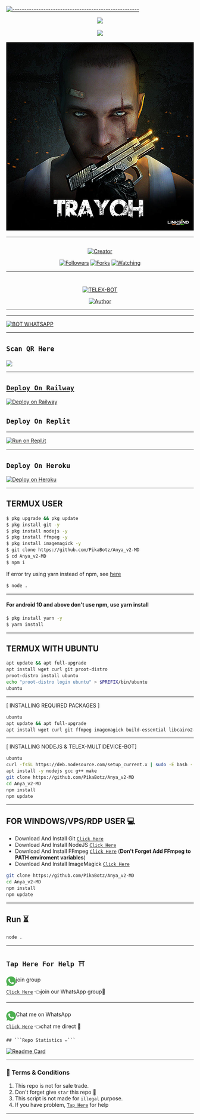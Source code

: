 [![-----------------------------------------------------](https://raw.githubusercontent.com/andreasbm/readme/master/assets/lines/colored.png)](#table-of-contents)
 </p>
<p align="center">
  <a alt="*"><img src="http://readme-typing-svg.herokuapp.com?colour=9b3a00c4&center=true&vcenter=true&multilines=false&lines=«『𝙏𝙀𝙇𝙀𝙓』+𝙒𝙃𝘼𝙏𝙎𝘼𝙋𝙋+𝘽𝙊𝙏»" var="">
   </p>
<p align="center">
  <a alt="*"><img src="http://readme-typing-svg.herokuapp.com?colour=9b3a00c4&center=true&vcenter=true&multilines=false&lines=BY+𝙏𝙍𝘼𝙔𝙊𝙃" var="">
  
<p align="center">
    <img src="https://github.com/25401/TELEX-BOT/blob/main/IMG-20230617-WA0000.jpg"%70 BY= *margin*. var=2">

____
## 
</p>
<p align="center">
<a href="#"><img title="Creator" src="https://img.shields.io/badge/Creator-𝙏𝙧𝙖𝙮𝙤𝙝-red.svg?style=for-the-badge&logo=github"></a>
</p>
<p align="center">
<a href="https://github.com/25401?tab=followers"><img title="Followers" src="https://img.shields.io/github/followers/25401?color=black&style=flat-square"></a>
<a href="https://github.com/25401/TELEX-BOT/network/members"><img title="Forks" src="https://img.shields.io/github/forks/25401/TELEX-BOT?color=pink&style=flat-square"></a>
<a href="https://github.com/25401/TELEX-BOT/watchers"><img title="Watching" src="https://img.shields.io/github/watchers/25401/TELEX-BOT?label=Watchers&color=red&style=flat-square"></a>

 ____
#
<p align="center">
 <a href="#"><img title="TELEX-BOT" src="https://img.shields.io/badge/Whatshapp BOT-green?colorA=%23ff0000&colorB=%23017e40&style=for-the-badge"></a>
</p>
<p align="center">
<a href="https://github.com/25401"><img title="Author" src="https://img.shields.io/badge/AUTHOR-Trayoh-green.svg?style=for-the-badge&logo=github"></a>

---------
 
---------

[![BOT WHATSAPP](https://img.shields.io/badge/WhatsApp%20BOT%20BY%20TRAYOH~-25D366?style=for-the-badge&logo=whatsapp&logoColor=white)](https://wa.me/254706519089?text=*Hello%20Dear%20TRAYOH*) 

---------

## ```Scan QR Here```

<a href="https://anyaqr.jetus-hack.repl.co/"><img src="/AnyaPikaMedia/HomeScreen/AnyaQRscan.png" align="center" width="90" />
_ _ _ _ _ _ _  
## ```Deploy On Railway```

[![Deploy on Railway](https://railway.app/button.svg)](https://railway.app)

## ```Deploy On Replit```
_ _ _ _ _ _ _ _ _
[![Run on Repl.it](https://repl.it/badge/github/PikaBotz/Anya_v2-MD)](https://repl.it/github/PikaBotz/Anya_v2-MD)
_ _ _ _ _ _ _ _ _
## ```Deploy On Heroku```

[![Deploy on Heroku](https://www.herokucdn.com/deploy/button.svg)](https://heroku.com/deploy?template=https://github.com/PikaBotz/Anya_v2-MD)
_ _ _ _ _ __ _ _
## TERMUX USER
```bash
$ pkg upgrade && pkg update
$ pkg install git -y
$ pkg install nodejs -y
$ pkg install ffmpeg -y
$ pkg install imagemagick -y
$ git clone https://github.com/PikaBotz/Anya_v2-MD
$ cd Anya_v2-MD
$ npm i 
```
If error try using yarn instead of npm, see [here](https://github.com/PikaBotz/Anya_v2-MD#if-npm-install-failed--try--using-yarn-instead-of-npm)
```bash
$ node .
```
_ _ _ _ __ _ _
#### For android 10 and above don't use npm, use yarn install
```bash
$ pkg install yarn -y
$ yarn install
```
---------

## TERMUX WITH UBUNTU

```bash
apt update && apt full-upgrade
apt install wget curl git proot-distro
proot-distro install ubuntu
echo "proot-distro login ubuntu" > $PREFIX/bin/ubuntu
ubuntu
```
---------

[ INSTALLING REQUIRED PACKAGES ]

```bash
ubuntu
apt update && apt full-upgrade
apt install wget curl git ffmpeg imagemagick build-essential libcairo2-dev libpango1.0-dev libjpeg-dev libgif-dev librsvg2-dev dbus-x11 ffmpeg2theora ffmpegfs ffmpegthumbnailer ffmpegthumbnailer-dbg ffmpegthumbs libavcodec-dev libavcodec-extra libavcodec-extra58 libavdevice-dev libavdevice58 libavfilter-dev libavfilter-extra libavfilter-extra7 libavformat-dev libavformat58 libavifile-0.7-bin libavifile-0.7-common libavifile-0.7c2 libavresample-dev libavresample4 libavutil-dev libavutil56 libpostproc-dev libpostproc55 graphicsmagick graphicsmagick-dbg graphicsmagick-imagemagick-compat graphicsmagick-libmagick-dev-compat groff imagemagick-6.q16hdri imagemagick-common libchart-gnuplot-perl libgraphics-magick-perl libgraphicsmagick++-q16-12 libgraphicsmagick++1-dev
```

---------

[ INSTALLING NODEJS & TELEX-MULTIDEVICE-BOT]

```bash
ubuntu
curl -fsSL https://deb.nodesource.com/setup_current.x | sudo -E bash -
apt install -y nodejs gcc g++ make
git clone https://github.com/PikaBotz/Anya_v2-MD
cd Anya_v2-MD
npm install
npm update
```

---------

## FOR WINDOWS/VPS/RDP USER 💻

* Download And Install Git [`Click Here`](https://git-scm.com/downloads)
* Download And Install NodeJS [`Click Here`](https://nodejs.org/en/download)
* Download And Install FFmpeg [`Click Here`](https://ffmpeg.org/download.html) (**Don't Forget Add FFmpeg to PATH enviroment variables**)
* Download And Install ImageMagick [`Click Here`](https://imagemagick.org/script/download.php)

```bash
git clone https://github.com/PikaBotz/Anya_v2-MD
cd Anya_v2-MD
npm install
npm update
```

---------

## Run ⏳

```bash
node .
```

---------

## ```Tap Here For Help ⛩️``` 
join group 
<img align="left" alt="SIEGRIN | Whastapp" width="26px" src="https://raw.githubusercontent.com/PikaBotz/My_Personal_Space/main/Images/AnyaBot_pics/Anya_v2/Whatsapp.svg" />
   
  [`Click Here`](https://chat.whatsapp.com/LvDHtdsA57KEes1ZIQX6Uf?𝙃𝙚𝙡𝙡𝙤%20𝙂𝙪𝙮𝙯%20𝙄'𝙢%20𝙉𝙚𝙬%20𝙃𝙚𝙧𝙚%20𝙄%20𝙉𝙚𝙚𝙙%20)
 👈join our WhatsApp group🍓
 __________
 ###
 Chat me on WhatsApp 
 <img align="left" alt="SIEGRIN | Whastapp" width="26px" src="https://raw.githubusercontent.com/PikaBotz/My_Personal_Space/main/Images/AnyaBot_pics/Anya_v2/Whatsapp.svg" />
   
 [`Click Here`](https://wa.me/254706519089?text=Hello%20*Trayoh%20De'Boss*%20sir...%20I%20need%20some%20help%20in%20TELEX%20BOT...%20🥲*)
     👈chat me direct 🍓

    ## ```Repo Statistics ✏️```
    
<p align="center">

[![Readme Card](https://github-readme-stats.vercel.app/api/pin/?username=25401&repo=TELEX-BOT&theme=vision-friendly-dark)](https://github.com/25401/TELEX-BOT)
_____
### 📮 Terms & Conditions
1. This repo is not for sale trade.
2. Don't forget give `star` this repo 🌟
3. This script is not made for `illegal` purpose.
4. If you have problem, [`Tap Here`](https://wa.me/918811074852?text=Hello%20*Trayoh%20De'Boss*%20sir...%20I%20need%20some%20help%20in%20TELEX%20BOT...%20🥲) for help

---------


